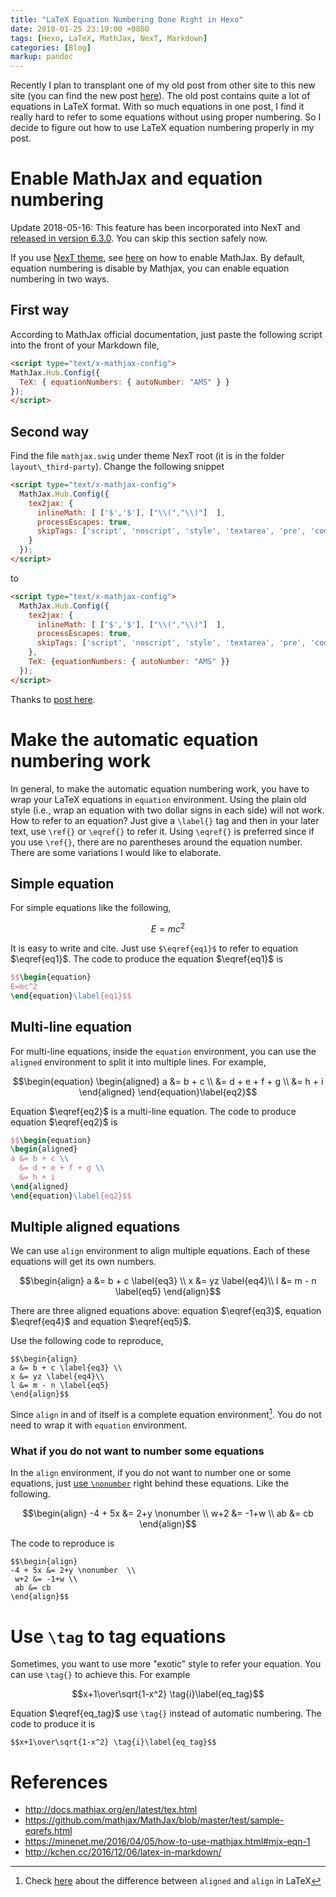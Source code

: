 ```yaml
---
title: "LaTeX Equation Numbering Done Right in Hexo"
date: 2018-01-25 23:19:00 +0800
tags: [Hexo, LaTeX, MathJax, NexT, Markdown]
categories: [Blog]
markup: pandoc
---
```


Recently I plan to transplant one of my old post from other site to this new
site (you can find the new post [here](https://jdhao.github.io/2016/01/19/back-propagation-in-mlp-explained/)).
The old post contains quite a lot of equations in LaTeX format.
With so much equations in one post, I find it really hard to refer to some equations without using proper numbering.
So I decide to figure out how to use LaTeX equation numbering properly in my post.

<!--more-->

# Enable MathJax and equation numbering

Update 2018-05-16: This feature has been incorporated into NexT and [released in version 6.3.0](https://github.com/theme-next/hexo-theme-next/releases/tag/v6.3.0).
You can skip this section safely now.

If you use [NexT theme](http://theme-next.iissnan.com/), see [here](https://jdhao.github.io/2017/10/06/hexo-markdown-latex-equation/) on how to enable MathJax.
By default, equation numbering is disable by Mathjax, you can enable equation numbering in two ways.

## First way

According to MathJax official documentation, just paste the following script
into the front of your Markdown file,

```html
<script type="text/x-mathjax-config">
MathJax.Hub.Config({
  TeX: { equationNumbers: { autoNumber: "AMS" } }
});
</script>
```

## Second way

Find the file `mathjax.swig` under theme NexT root (it is in the folder
`layout\_third-party`). Change the following snippet

```html
<script type="text/x-mathjax-config">
  MathJax.Hub.Config({
    tex2jax: {
      inlineMath: [ ['$','$'], ["\\(","\\)"]  ],
      processEscapes: true,
      skipTags: ['script', 'noscript', 'style', 'textarea', 'pre', 'code']
    }
  });
</script>
```

to

```html
<script type="text/x-mathjax-config">
  MathJax.Hub.Config({
    tex2jax: {
      inlineMath: [ ['$','$'], ["\\(","\\)"]  ],
      processEscapes: true,
      skipTags: ['script', 'noscript', 'style', 'textarea', 'pre', 'code']
    },
    TeX: {equationNumbers: { autoNumber: "AMS" }}
  });
</script>
```

Thanks to [post here](https://notes.mengxin.science/2017/07/07/hexo-next-renderer-kramed-mathjax/).

# Make the automatic equation numbering work

In general, to make the automatic equation numbering work, you have to wrap your LaTeX equations in `equation` environment.
Using the plain old style (i.e., wrap an equation with two dollar signs in each side) will not work.
How to refer to an equation? Just give a `\label{}` tag and then in your later text, use `\ref{}` or `\eqref{}` to refer it.
Using `\eqref{}` is preferred since if you use `\ref{}`, there are no parentheses around the equation number.
There are some variations I would like to elaborate.

## Simple equation

For simple equations like the following,

$$\begin{equation}
E=mc^2
\end{equation}\label{eq1}$$

It is easy to write and cite. Just use `$\eqref{eq1}$` to refer to equation
$\eqref{eq1}$. The code to produce the equation $\eqref{eq1}$ is

```latex
$$\begin{equation}
E=mc^2
\end{equation}\label{eq1}$$
```


## Multi-line equation

For multi-line equations, inside the `equation` environment, you can use the
`aligned` environment to split it into multiple lines. For example,

$$\begin{equation}
\begin{aligned}
a &= b + c \\
  &= d + e + f + g \\
  &= h + i
\end{aligned}
\end{equation}\label{eq2}$$

Equation $\eqref{eq2}$ is a multi-line equation. The code to produce equation
$\eqref{eq2}$ is

```latex
$$\begin{equation}
\begin{aligned}
a &= b + c \\
  &= d + e + f + g \\
  &= h + i
\end{aligned}
\end{equation}\label{eq2}$$
```

## Multiple aligned equations

We can use `align` environment to align multiple equations. Each of these
equations will get its own numbers.

$$\begin{align}
a &= b + c \label{eq3} \\
x &= yz \label{eq4}\\
l &= m - n \label{eq5}
\end{align}$$

There are three aligned equations above: equation $\eqref{eq3}$, equation
$\eqref{eq4}$ and equation $\eqref{eq5}$.

Use the following code to reproduce,

```
$$\begin{align}
a &= b + c \label{eq3} \\
x &= yz \label{eq4}\\
l &= m - n \label{eq5}
\end{align}$$
```

Since `align` in and of itself is a complete equation environment[^1].
You do not need to wrap it with `equation` environment.

### What if you do not want to number some equations

In the `align` environment, if you do not want to number one or some equations,
just [use `\nonumber`](https://tex.stackexchange.com/q/17528/114857) right behind these equations. Like the following.

$$\begin{align}
-4 + 5x &= 2+y \nonumber   \\
 w+2 &= -1+w \\
 ab &= cb
\end{align}$$

The code to reproduce is

```
$$\begin{align}
-4 + 5x &= 2+y \nonumber  \\
 w+2 &= -1+w \\
 ab &= cb
\end{align}$$
```

# Use `\tag` to tag equations

Sometimes, you want to use more "exotic" style to refer your equation. You can
use `\tag{}` to achieve this. For example

$$x+1\over\sqrt{1-x^2} \tag{i}\label{eq_tag}$$

Equation $\eqref{eq_tag}$ use `\tag{}` instead of automatic numbering. The code
to produce it is

```
$$x+1\over\sqrt{1-x^2} \tag{i}\label{eq_tag}$$
```

# References

+ <http://docs.mathjax.org/en/latest/tex.html>
+ <https://github.com/mathjax/MathJax/blob/master/test/sample-eqrefs.html>
+ <https://minenet.me/2016/04/05/how-to-use-mathjax.html#mjx-eqn-1>
+ <http://kchen.cc/2016/12/06/latex-in-markdown/>

[^1]: Check [here](https://tex.stackexchange.com/q/95402/114857) about the difference between `aligned` and `align` in LaTeX
